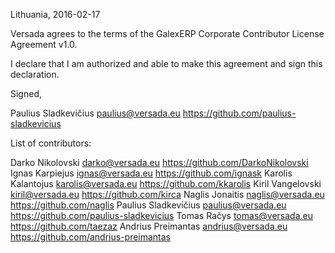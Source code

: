 Lithuania, 2016-02-17

Versada agrees to the terms of the GalexERP Corporate Contributor License Agreement v1.0.

I declare that I am authorized and able to make this agreement and sign this declaration.

Signed,

Paulius Sladkevičius paulius@versada.eu https://github.com/paulius-sladkevicius

List of contributors:

Darko Nikolovski darko@versada.eu https://github.com/DarkoNikolovski
Ignas Karpiejus ignas@versada.eu https://github.com/ignask
Karolis Kalantojus karolis@versada.eu https://github.com/kkarolis
Kiril Vangelovski kiril@versada.eu https://github.com/kirca
Naglis Jonaitis naglis@versada.eu https://github.com/naglis
Paulius Sladkevičius paulius@versada.eu https://github.com/paulius-sladkevicius
Tomas Račys tomas@versada.eu https://github.com/taezaz
Andrius Preimantas andrius@versada.eu https://github.com/andrius-preimantas
